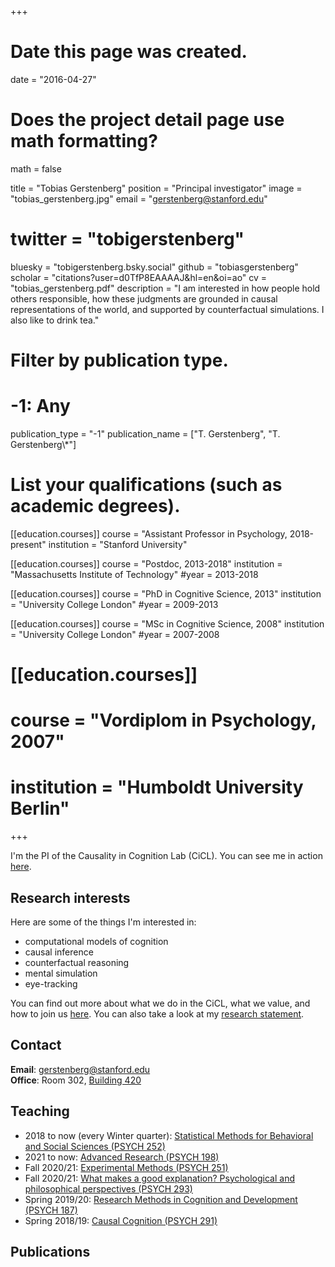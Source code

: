 +++
# Date this page was created.
date = "2016-04-27"

# Does the project detail page use math formatting?
math = false

title = "Tobias Gerstenberg"
position = "Principal investigator"
image = "tobias_gerstenberg.jpg"
email = "gerstenberg@stanford.edu"
# twitter = "tobigerstenberg"
bluesky = "tobigerstenberg.bsky.social"
github = "tobiasgerstenberg"
scholar = "citations?user=d0TfP8EAAAAJ&hl=en&oi=ao"
cv = "tobias_gerstenberg.pdf"
description = "I am interested in how people hold others responsible, how these judgments are grounded in causal representations of the world, and supported by counterfactual simulations. I also like to drink tea."

# Filter by publication type.
# -1: Any
publication_type = "-1"
publication_name = ["T. Gerstenberg", "T. Gerstenberg\\*"]

# List your qualifications (such as academic degrees).
[[education.courses]]
  course = "Assistant Professor in Psychology, 2018-present"
  institution = "Stanford University"

[[education.courses]]
  course = "Postdoc, 2013-2018"
  institution = "Massachusetts Institute of Technology"
  #year = 2013-2018

[[education.courses]]
  course = "PhD in Cognitive Science, 2013"
  institution = "University College London"
  #year = 2009-2013

[[education.courses]]
  course = "MSc in Cognitive Science, 2008"
  institution = "University College London"
  #year = 2007-2008

#  [[education.courses]]
  #  course = "Vordiplom in Psychology, 2007"
  #  institution = "Humboldt University Berlin"
 
+++

I'm the PI of the Causality in Cognition Lab (CiCL). You can see me in action [here](https://www.youtube.com/playlist?list=PLlZkTfX9LEWADfOmHYhzn45KMLvtX-Zu4). 

## Research interests

Here are some of the things I'm interested in: 

- computational models of cognition
- causal inference 
- counterfactual reasoning
- mental simulation
- eye-tracking

You can find out more about what we do in the CiCL, what we value, and how to join us [here](../../research_values/). You can also take a look at my [research statement](../../misc/tobias_gerstenberg_research_statement.pdf). 

## Contact

__Email__: gerstenberg@stanford.edu   
__Office__: Room 302, [Building 420](https://goo.gl/maps/mBbkXZfiSR42)

## Teaching

- 2018 to now (every Winter quarter): [Statistical Methods for Behavioral and Social Sciences (PSYCH 252)](https://psych252.github.io/)
- 2021 to now: [Advanced Research (PSYCH 198)](https://psych198.stanford.edu)
- Fall 2020/21: [Experimental Methods (PSYCH 251)](https://explorecourses.stanford.edu/search;jsessionid=1vwlzj7h09e9lzakcp1adv6d?q=PSYCH+251%3a+Experimental+Methods&view=catalog&filter-coursestatus-Active=on&academicYear=20202021)
- Fall 2020/21: [What makes a good explanation? Psychological and philosophical perspectives (PSYCH 293)](https://psych293.github.io/)
- Spring 2019/20: [Research Methods in Cognition and Development (PSYCH 187)](https://psychology.stanford.edu/courses/2019-2020-psych-187)
- Spring 2018/19: [Causal Cognition (PSYCH 291)](https://tobiasgerstenberg.github.io/causal_cognition/)

## Publications
